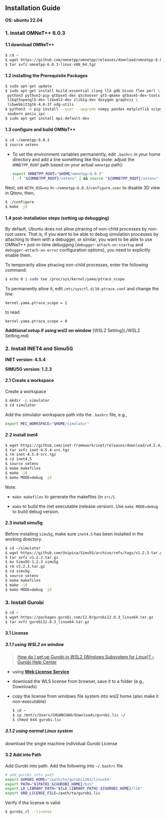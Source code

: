 ## Installation Guide

**OS: ubuntu 22.04**

### 1. Install OMNeT++ 6.0.3

#### 1.1 download OMNeT++

```bash
$ cd ~
$ wget https://github.com/omnetpp/omnetpp/releases/download/omnetpp-6.0.3/omnetpp-6.0.3-linux-x86_64.tgz
$ tar xvfz omnetpp-6.0.3-linux-x86_64.tgz
```

#### 1.2 installing the Prerequisite Packages

```bash
$ sudo apt-get update
$ sudo apt-get install build-essential clang lld gdb bison flex perl \
 python3 python3-pip qtbase5-dev qtchooser qt5-qmake qtbase5-dev-tools \
 libqt5opengl5-dev libxml2-dev zlib1g-dev doxygen graphviz \
 libwebkit2gtk-4.0-37 xdg-utils
$ python3 -m pip install --user --upgrade numpy pandas matplotlib scipy \
 seaborn posix_ipc
$ sudo apt-get install mpi-default-dev
```

#### 1.3 configure and build OMNeT++

```bash
$ cd ~/omnetpp-6.0.3
$ source setenv
```

- To set the environment variables permanently, edit `.bashrc` in your home directory and add a line something like this (note: adjust the `OMNETPP_ROOT` path based on your actual `omnetpp` path):

  ```bash
  export OMNETPP_ROOT="$HOME/omnetpp-6.0.3"
  [ -f "${OMNETPP_ROOT}/setenv" ] && source "${OMNETPP_ROOT}/setenv"
  ```

Next, set `WITH_OSG=no` in `~/omnetpp-6.0.3/configure.user` to disable 3D view in Qtenv, then,

```bash
$ ./configure
$ make -j8
```

#### 1.4 post-installation steps (setting up debugging) 

By default, Ubuntu does not allow ptracing of non-child processes by non-root users. That is, if you want to be able to debug simulation processes by attaching to them with a debugger, or similar, you want to be able to use OMNeT++ just-in-time debugging (`debugger-attach-on-startup` and `debugger-attach-on-error` configuration options), you need to explicitly enable them. 

To temporarily allow ptracing non-child processes, enter the following command: 

```bash
$ echo 0 | sudo tee /proc/sys/kernel/yama/ptrace_scope
```

To permanently allow it, edit `/etc/sysctl.d/10-ptrace.conf` and change the line: 

```
kernel.yama.ptrace_scope = 1
```

 to read

```
kernel.yama.ptrace_scope = 0
```

**Additional setup if using wsl2 on window**
[WSL2 Setting](./WSL2 Setting.md)



### 2. Install INET4 and Simu5G

**INET version: 4.5.4**

**SIMU5G version: 1.2.3**

#### 2.1 Create a workspace

Create a workspace

```bash
$ mkdir -p simulator
$ cd simulator
```

Add the simulator workspace path into the `.bashrc` file, e.g.,

```bash
export MEC_WORKSPACE="$HOME/simulator"
```



#### 2.2 install inet4

```bash
$ wget https://github.com/inet-framework/inet/releases/download/v4.5.4/inet-4.5.4-src.tgz
$ tar xvfz inet-4.5.4-src.tgz
$ rm inet-4.5.4-src.tgz
$ cd inet4.5
$ source setenv
$ make makefiles
$ make -j8
$ make MODE=debug -j8
```

Note: 

- `make makefiles` to generate the makefiles (in `src/`).

- `make` to build the inet executable (release version). Use `make MODE=debug` to build debug version.

#### 2.3 install simu5g

Before installing `simu5g`, make sure `inet4.5` has been installed in the working directory.

```bash
$ cd ~/simulator
$ wget https://github.com/Unipisa/Simu5G/archive/refs/tags/v1.2.3.tar.gz
$ tar xvfz v1.2.3.tar.gz
$ mv Simu5G-1.2.3 simu5g
$ rm v1.2.3.tar.gz
$ cd simu5g
$ source setenv
$ make makefiles
$ make -j8
$ make MODE=debug -j8
```

### 3. Install Gurobi

```bash
$ cd ~
$ wget https://packages.gurobi.com/12.0/gurobi12.0.3_linux64.tar.gz
$ tar xvfz gurobi12.0.3_linux64.tar.gz
```

#### 3.1 License

##### 3.1.1 using WSL2 on window

> [How do I set up Gurobi in WSL2 (Windows Subsystem for Linux)? – Gurobi Help Center](https://support.gurobi.com/hc/en-us/articles/7367019222929-How-do-I-set-up-Gurobi-in-WSL2-Windows-Subsystem-for-Linux)

- using [**Web License** **Service**](https://www.gurobi.com/features/web-license-service/) 

- download the WLS license from browser, save it to a folder (e.g., Downloads)

- copy the license from windows file system into wsl2 home (also make it non-executable)

  ```bash
  $ cd ~
  $ cp /mnt/c/Users/CHUANCHAO/Downloads/gurobi.lic ~/
  $ chmod 644 gurobi.lic
  ```

##### 3.1.2 using normal Linux system

download the single machine individual Gurobi License

#### 3.2 Add into Path

Add Gurobi into path. Add the following into `~/.bashrc` file

```bash
# add gurobi into path
export GUROBI_HOME="/path/to/gurobi1203/linux64"
export PATH="${PATH}:${GUROBI_HOME}/bin"
export LD_LIBRARY_PATH="${LD_LIBRARY_PATH}:${GUROBI_HOME}/lib"
export GRB_LICENSE_FILE=/path/to/gurobi.lic
```

Verify if the license is valid:

```bash
$ gurobi_cl --license
```


